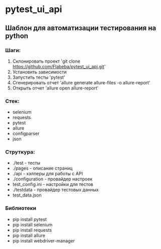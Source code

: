 # pytest_ui_api

## Шаблон для автоматизации тестирования на python

### Шаги:
1. Склонировать проект 'git clone https://github.com/Flabeba/pytest_ui_api.git'
2. Установить зависимости
3. Запустить тесты 'pytest'
4. Сгенерировать отчет 'allure generate allure-files -o allure-report'
5. Открыть отчет 'allure open allure-report'

### Стек:
- selenium
- requests
- pytest
- allure
- configparser
- json

### Струткура:
- ./test - тесты
- ./pages - описание страниц
- ./api - хэлперы для работы с API
- ./configuration - провайдер настроек
- test_config.ini - настройки для тестов
- ./testdata - провайдер тестовых данных
- test_data.json

### Библиотеки
- pip install pytest
- pip install selenium
- pip install requests
- pip install allure
- pip install webdriver-manager